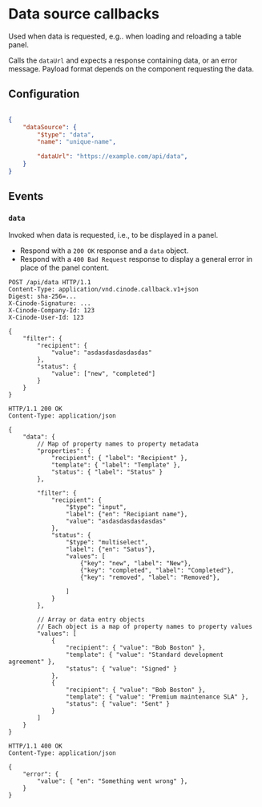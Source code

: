 # Data source callbacks

Used when data is requested, e.g.. when loading and reloading a table panel.

Calls the `dataUrl` and expects a response containing data, or an error message. Payload format depends on the component requesting the data.

## Configuration

```json

{    
    "dataSource": {
        "$type": "data",
        "name": "unique-name",

        "dataUrl": "https://example.com/api/data",
    }
}
```

## Events

### `data`

Invoked when data is requested, i.e., to be displayed in a panel.

- Respond with a `200 OK` response and a `data` object.
- Respond with a `400 Bad Request` response to display a general error in place of the panel content.

```http
POST /api/data HTTP/1.1
Content-Type: application/vnd.cinode.callback.v1+json
Digest: sha-256=...
X-Cinode-Signature: ...
X-Cinode-Company-Id: 123
X-Cinode-User-Id: 123

{
    "filter": {
        "recipient": {
            "value": "asdasdasdasdasdas"
        },
        "status": {
            "value": ["new", "completed"]
        }
    }
}
```

```http
HTTP/1.1 200 OK
Content-Type: application/json

{
    "data": {
        // Map of property names to property metadata
        "properties": {
            "recipient": { "label": "Recipient" },
            "template": { "label": "Template" },
            "status": { "label": "Status" }
        },

        "filter": {
            "recipient": {
                "$type": "input",
                "label": {"en": "Recipiant name"},
                "value": "asdasdasdasdasdas"
            },
            "status": {
                "$type": "multiselect",
                "label": {"en": "Satus"},
                "values": [
                    {"key": "new", "label": "New"},
                    {"key": "completed", "label": "Completed"},
                    {"key": "removed", "label": "Removed"},

                ]
            }
        },

        // Array or data entry objects
        // Each object is a map of property names to property values
        "values": [
            {
                "recipient": { "value": "Bob Boston" },
                "template": { "value": "Standard development agreement" },
                "status": { "value": "Signed" }
            },
            {
                "recipient": { "value": "Bob Boston" },
                "template": { "value": "Premium maintenance SLA" },
                "status": { "value": "Sent" }
            }
        ]
    }
}
```

```http
HTTP/1.1 400 OK
Content-Type: application/json

{
    "error": {
        "value": { "en": "Something went wrong" },
    }
}
```
